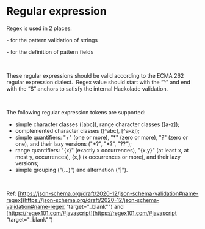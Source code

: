 # Regular expression

Regex is used in 2 places:

\- for the pattern validation of strings

\- for the definition of pattern fields

&nbsp;

These regular expressions should be valid according to the ECMA 262 regular expression dialect.&nbsp; Regex value should start with the “\^” and end with the “$” anchors to satisfy the internal Hackolade validation.

&nbsp;

The following regular expression tokens are supported:

* simple character classes (\[abc\]), range character classes (\[a-z\]);
* complemented character classes (\[\^abc\], \[\^a-z\]);
* simple quantifiers: "+" (one or more), "\*" (zero or more), "?" (zero or one), and their lazy versions ("+?", "\*?", "??");
* range quantifiers: "{x}" (exactly x occurrences), "{x,y}" (at least x, at most y, occurrences), {x,} (x occurrences or more), and their lazy versions;
* simple grouping ("(...)") and alternation ("\|").

&nbsp;

Ref: [https://json-schema.org/draft/2020-12/json-schema-validation#name-regex](<https://json-schema.org/draft/2020-12/json-schema-validation#name-regex> "target=\"\_blank\"") and [https://regex101.com/#javascript](<https://regex101.com/#javascript> "target=\"\_blank\"")

